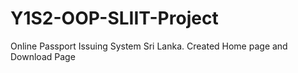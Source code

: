 # Y1S2-OOP-SLIIT-Project
Online Passport Issuing System Sri Lanka.
Created Home page and Download Page
